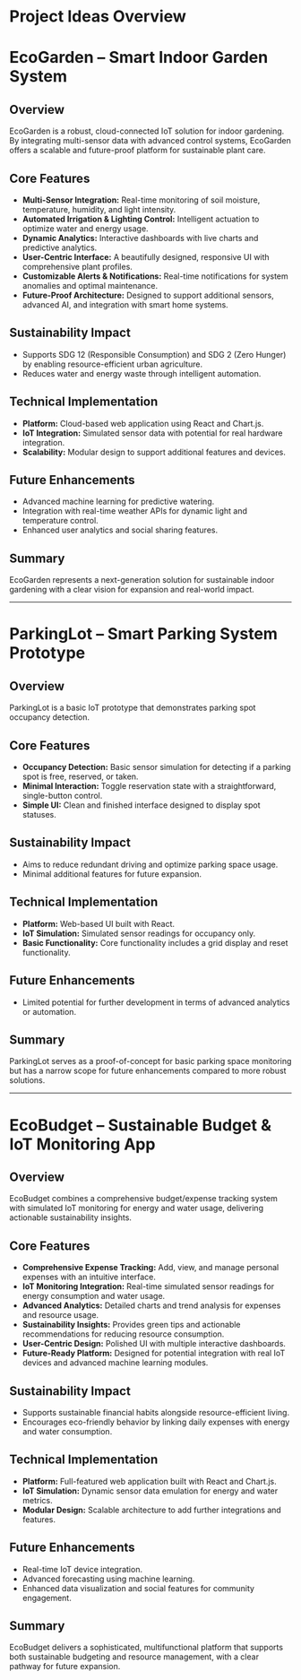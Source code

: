 # Project Ideas Overview

# EcoGarden – Smart Indoor Garden System

## Overview
EcoGarden is a robust, cloud-connected IoT solution for indoor gardening. By integrating multi-sensor data with advanced control systems, EcoGarden offers a scalable and future-proof platform for sustainable plant care.

## Core Features
- **Multi-Sensor Integration:** Real-time monitoring of soil moisture, temperature, humidity, and light intensity.
- **Automated Irrigation & Lighting Control:** Intelligent actuation to optimize water and energy usage.
- **Dynamic Analytics:** Interactive dashboards with live charts and predictive analytics.
- **User-Centric Interface:** A beautifully designed, responsive UI with comprehensive plant profiles.
- **Customizable Alerts & Notifications:** Real-time notifications for system anomalies and optimal maintenance.
- **Future-Proof Architecture:** Designed to support additional sensors, advanced AI, and integration with smart home systems.

## Sustainability Impact
- Supports SDG 12 (Responsible Consumption) and SDG 2 (Zero Hunger) by enabling resource-efficient urban agriculture.
- Reduces water and energy waste through intelligent automation.

## Technical Implementation
- **Platform:** Cloud-based web application using React and Chart.js.
- **IoT Integration:** Simulated sensor data with potential for real hardware integration.
- **Scalability:** Modular design to support additional features and devices.

## Future Enhancements
- Advanced machine learning for predictive watering.
- Integration with real-time weather APIs for dynamic light and temperature control.
- Enhanced user analytics and social sharing features.

## Summary
EcoGarden represents a next-generation solution for sustainable indoor gardening with a clear vision for expansion and real-world impact.

---

# ParkingLot – Smart Parking System Prototype

## Overview
ParkingLot is a basic IoT prototype that demonstrates parking spot occupancy detection.

## Core Features
- **Occupancy Detection:** Basic sensor simulation for detecting if a parking spot is free, reserved, or taken.
- **Minimal Interaction:** Toggle reservation state with a straightforward, single-button control.
- **Simple UI:** Clean and finished interface designed to display spot statuses.

## Sustainability Impact
- Aims to reduce redundant driving and optimize parking space usage.
- Minimal additional features for future expansion.

## Technical Implementation
- **Platform:** Web-based UI built with React.
- **IoT Simulation:** Simulated sensor readings for occupancy only.
- **Basic Functionality:** Core functionality includes a grid display and reset functionality.

## Future Enhancements
- Limited potential for further development in terms of advanced analytics or automation.

## Summary
ParkingLot serves as a proof-of-concept for basic parking space monitoring but has a narrow scope for future enhancements compared to more robust solutions.

---

# EcoBudget – Sustainable Budget & IoT Monitoring App

## Overview
EcoBudget combines a comprehensive budget/expense tracking system with simulated IoT monitoring for energy and water usage, delivering actionable sustainability insights.

## Core Features
- **Comprehensive Expense Tracking:** Add, view, and manage personal expenses with an intuitive interface.
- **IoT Monitoring Integration:** Real-time simulated sensor readings for energy consumption and water usage.
- **Advanced Analytics:** Detailed charts and trend analysis for expenses and resource usage.
- **Sustainability Insights:** Provides green tips and actionable recommendations for reducing resource consumption.
- **User-Centric Design:** Polished UI with multiple interactive dashboards.
- **Future-Ready Platform:** Designed for potential integration with real IoT devices and advanced machine learning modules.

## Sustainability Impact
- Supports sustainable financial habits alongside resource-efficient living.
- Encourages eco-friendly behavior by linking daily expenses with energy and water consumption.

## Technical Implementation
- **Platform:** Full-featured web application built with React and Chart.js.
- **IoT Simulation:** Dynamic sensor data emulation for energy and water metrics.
- **Modular Design:** Scalable architecture to add further integrations and features.

## Future Enhancements
- Real-time IoT device integration.
- Advanced forecasting using machine learning.
- Enhanced data visualization and social features for community engagement.

## Summary
EcoBudget delivers a sophisticated, multifunctional platform that supports both sustainable budgeting and resource management, with a clear pathway for future expansion.

